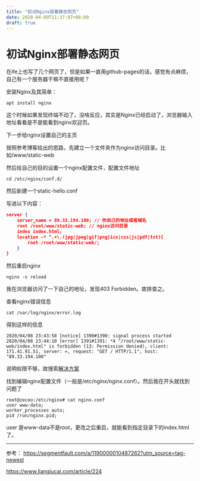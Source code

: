 ```yaml
---
title: "初试Nginx部署静态网页"
date: 2020-04-09T11:37:07+08:00
draft: true
---
```


# 初试Nginx部署静态网页

在ife上也写了几个网页了，但是如果一直用github-pages的话，感觉有点麻烦，自己有一个服务器干嘛不直接用呢？

安装Nginx及其简单：

`apt install nginx`

这个时候如果发现终端不动了，没啥反应，其实是Nginx已经启动了，浏览器输入地址看看是不是能看到nginx欢迎页。

下一步给nginx设置自己的主页

按照参考博客给出的思路，先建立一个文件夹作为nginx访问目录。比如/www/static-web

然后给自己的目的设置一个nginx配置文件，配置文件地址

`cd /etc/nginx/conf.d/`

然后新建一个static-hello.conf

写进以下内容：

```json
server {
	server_name = 89.33.194.100; // 你自己的地址或者域名
	root /root/www/static-web; // nginx访问目录
	index index.html;
	location ~* ^.+\.(jpg|jpeg|gif|png|ico|css|js|pdf|txt){
		root /root/www/static-web/;
	}
}
```

然后重启nginx

`nginx -s reload`

我在浏览器访问了一下自己的地址，发现403 Forbidden。故排查之。

查看nginx错误信息

`cat /var/log/nginx/error.log`

得到这样的信息

```
2020/04/08 23:43:58 [notice] 1390#1390: signal process started
2020/04/08 23:44:10 [error] 1391#1391: *4 "/root/www/static-web/index.html" is forbidden (13: Permission denied), client: 171.41.91.51, server: =, request: "GET / HTTP/1.1", host: "89.33.194.100"
```

说明权限不够，故搜索[解决方案](https://www.liangjucai.com/article/224)

找到编辑nginx配置文件（一般是/etc/nginx/nginx.conf）。然后我在开头就找到问题了

```
root@zecoo:/etc/nginx# cat nginx.conf 
user www-data;
worker_processes auto;
pid /run/nginx.pid;
```

user 是www-data不是root，更改之后重启，就能看到指定目录下的index.html了。



---

参考：
https://segmentfault.com/a/1190000010487262?utm_source=tag-newest

https://www.liangjucai.com/article/224